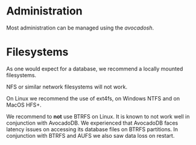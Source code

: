Administration
==============

Most administration can be managed using the *avocadosh*.


Filesystems
===========
As one would expect for a database, we recommend a locally mounted filesystems.

NFS or similar network filesystems will not work.

On Linux we recommend the use of ext4fs, on Windows NTFS and on MacOS HFS+.

We recommend to **not** use BTRFS on Linux. It is known to not work well in conjunction with AvocadoDB.
We experienced that AvocadoDB faces latency issues on accessing its database files on BTRFS partitions.
In conjunction with BTRFS and AUFS we also saw data loss on restart.
